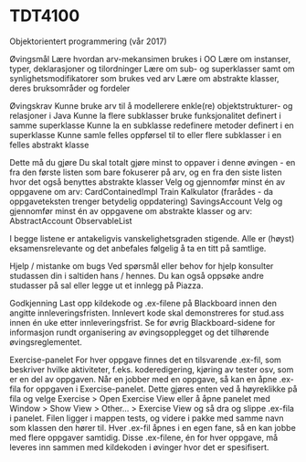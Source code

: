 # TDT4100
Objektorientert programmering (vår 2017)

Øvingsmål
Lære hvordan arv-mekansimen brukes i OO
Lære om instanser, typer, deklarasjoner og tilordninger
Lære om sub- og superklasser samt om synlighetsmodifikatorer som brukes ved arv
Lære om abstrakte klasser, deres bruksområder og fordeler

Øvingskrav
Kunne bruke arv til å modellerere enkle(re) objektstrukturer- og relasjoner i Java
Kunne la flere subklasser bruke funksjonalitet definert i samme superklasse
Kunne la en subklasse redefinere metoder definert i en superklasse
Kunne samle felles oppførsel til to eller flere subklasser i en felles abstrakt klasse

Dette må du gjøre
Du skal totalt gjøre minst to oppaver i denne øvingen - en fra den første listen som bare fokuserer på arv, og en fra den siste listen hvor det også benyttes abstrakte klasser
Velg og gjennomfør minst én av oppgavene om arv:
CardContainedImpl
Train
Kalkulator (frarådes - da oppgaveteksten trenger betydelig oppdatering) 
SavingsAccount
Velg og gjennomfør minst én av oppgavene om abstrakte klasser og arv:
AbstractAccount
ObservableList

I begge listene er antakeligvis vanskelighetsgraden stigende. Alle er (høyst) eksamensrelevante og det anbefales følgelig å ta en titt på samtlige.

Hjelp / mistanke om bugs
Ved spørsmål eller behov for hjelp konsulter studassen din i saltiden hans / hennes. Du kan også oppsøke andre studasser på sal eller legge ut et innlegg på Piazza.

Godkjenning
Last opp kildekode og .ex-filene på Blackboard innen den angitte innleveringsfristen. Innlevert kode skal demonstreres for stud.ass innen én uke etter innleveringsfrist. Se for øvrig Blackboard-sidene for informasjon rundt organisering av øvingsopplegget og det tilhørende øvingsreglementet.

Exercise-panelet
For hver oppgave finnes det en tilsvarende .ex-fil, som beskriver hvilke aktiviteter, f.eks. koderedigering, kjøring av tester osv, som er en del av oppgaven. Når en jobber med en oppgave, så kan en åpne .ex-fila for oppgaven i Exercise-panelet. Dette gjøres enten ved å høyreklikke på fila og velge Exercise > Open Exercise View eller å åpne panelet med Window > Show View > Other... > Exercise View og så dra og slippe .ex-fila i panelet. Filen ligger i mappen tests, og videre i pakke med samme navn som klassen den hører til. Hver .ex-fil åpnes i en egen fane, så en kan jobbe med flere oppgaver samtidig. 
Disse .ex-filene, én for hver oppgave, må leveres inn sammen med kildekoden i øvinger hvor det er spesifisert.
